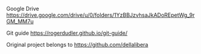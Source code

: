 Google Drive
https://drive.google.com/drive/u/0/folders/1YzBBJzvhsaJkADoREpetWg_9rGM_MM7u

Git guide
https://rogerdudler.github.io/git-guide/

Original project belongs to https://github.com/dellalibera
